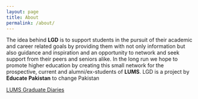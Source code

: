 ```yaml
---
layout: page
title: About
permalink: /about/
---
```


The idea behind **LGD** is to support students in the pursuit of their academic and career related goals by providing them with not only information but also guidance and inspiration and an opportunity to network and seek support from their peers and seniors alike. In the long run we hope to promote higher education by creating this small network for the prospective, current and alumni/ex-students of **LUMS**. LGD is a project by **Educate Pakistan** to change Pakistan

[LUMS Graduate Diaries](https://www.facebook.com/pages/LUMS-Graduate-Diaries/1067719636590222?sk=info&tab=page_info)
